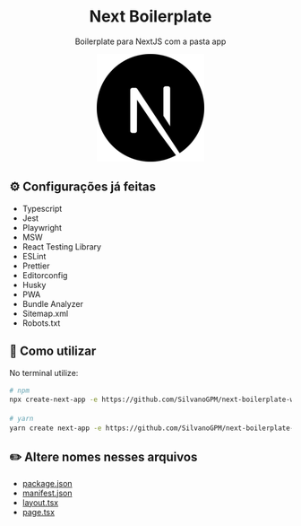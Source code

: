 <h1 align="center">Next Boilerplate</h1>
<p align="center"> Boilerplate para NextJS com a pasta app</p>

<p align="center">
  <img src="public/icons/android-chrome-192x192.png" />
</p>

## ⚙️ Configurações já feitas

- Typescript
- Jest
- Playwright
- MSW
- React Testing Library
- ESLint
- Prettier
- Editorconfig
- Husky
- PWA
- Bundle Analyzer
- Sitemap.xml
- Robots.txt

## 🔨 Como utilizar

No terminal utilize:

```bash
# npm
npx create-next-app -e https://github.com/SilvanoGPM/next-boilerplate-with-app

# yarn
yarn create next-app -e https://github.com/SilvanoGPM/next-boilerplate-with-app
```

## ✏️ Altere nomes nesses arquivos

- [package.json](./package.json)
- [manifest.json](./public/manifest.json)
- [layout.tsx](./src/app/layout.tsx)
- [page.tsx](./src/app/page.tsx)
